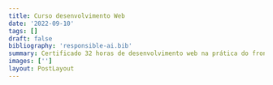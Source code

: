 ```yaml
---
title: Curso desenvolvimento Web
date: '2022-09-10'
tags: []
draft: false
bibliography: 'responsible-ai.bib'
summary: Certificado 32 horas de desenvolvimento web na prática do front-end ao back-end pela empresa UEEK Soluções Digitais (HTML5, CSS, JS e PHP). Além de JS com requisições AJAX, OOCSS com Less Style, banco de dados em MySQL, documentação de código e palestra sobre Soft Skills.
images: ['']
layout: PostLayout
---
```


